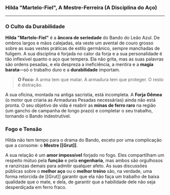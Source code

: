 ### **Hilda "Martelo-Fiel", A Mestre-Ferreira (A Disciplina do Aço)**

---

### **O Culto da Durabilidade**

**Hilda "Martelo-Fiel"** é a **âncora de seriedade** do Bando do Leão Azul. De ombros largos e mãos calejadas, ela veste um avental de couro grosso sobre as suas vestes práticas de estilo germânico, sempre manchadas de fuligem. A sua disciplina é forjada no calor da forja e a sua personalidade é tão inflexível quanto o aço que tempera. Ela não grita, mas as suas palavras são ordens pesadas, e ela despreza a ineficiência, a mentira e a **magia barata**—só o trabalho duro e a **durabilidade** importam.

> **O Foco:** A arma tem que matar. A armadura tem que proteger. O resto é distração.

A sua oficina, montada na antiga sacristia, está incompleta. A **Forja Gêmea** (o motor que criaria as Armaduras Pesadas necessárias) ainda não está pronta. O seu objetivo de vida é reabrir as **minas de ferro raro** na região (um gancho de campanha de longo prazo) e completar o seu trabalho, tornando o Bando indestrutível.

### **Fogo e Tensão**

Hilda não tem tempo para o drama do Bando, exceto por uma complicação que a consome: o **Mestre [[Grut]]**.

A sua relação é um **amor impossível** forjado no fogo. Eles compartilham um respeito mútuo pela **função** e pela **engenharia**, mas ambos são orgulhosos e ranzinzas demais para admitir qualquer afeto. As suas discussões públicas sobre o **melhor aço** ou o **melhor treino** são, na verdade, uma forma retorcida de [[Grut]] garantir que ela não faça um trabalho de baixa qualidade que o mate, e dela, de garantir que a habilidade dele não seja desperdiçada em ferro fraco.